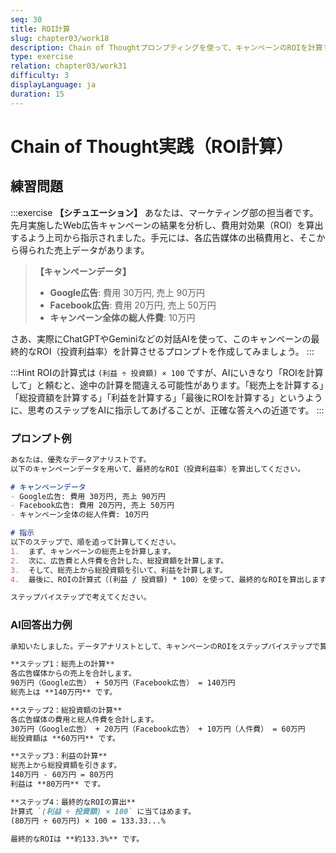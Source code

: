 ```yaml
---
seq: 30
title: ROI計算
slug: chapter03/work18
description: Chain of Thoughtプロンプティングを使って、キャンペーンのROIを計算する
type: exercise
relation: chapter03/work31
difficulty: 3
displayLanguage: ja
duration: 15
---
```


# Chain of Thought実践（ROI計算）

## 練習問題

:::exercise
**【シチュエーション】**
あなたは、マーケティング部の担当者です。先月実施したWeb広告キャンペーンの結果を分析し、費用対効果（ROI）を算出するよう上司から指示されました。手元には、各広告媒体の出稿費用と、そこから得られた売上データがあります。

> **【キャンペーンデータ】**
> - **Google広告**: 費用 30万円, 売上 90万円
> - **Facebook広告**: 費用 20万円, 売上 50万円
> - **キャンペーン全体の総人件費**: 10万円

さあ、実際にChatGPTやGeminiなどの対話AIを使って、このキャンペーンの最終的なROI（投資利益率）を計算させるプロンプトを作成してみましょう。
:::

:::Hint
ROIの計算式は `(利益 ÷ 投資額) × 100` ですが、AIにいきなり「ROIを計算して」と頼むと、途中の計算を間違える可能性があります。「総売上を計算する」「総投資額を計算する」「利益を計算する」「最後にROIを計算する」というように、思考のステップをAIに指示してあげることが、正確な答えへの近道です。
:::

### プロンプト例
```markdown
あなたは、優秀なデータアナリストです。
以下のキャンペーンデータを用いて、最終的なROI（投資利益率）を算出してください。

# キャンペーンデータ
- Google広告: 費用 30万円, 売上 90万円
- Facebook広告: 費用 20万円, 売上 50万円
- キャンペーン全体の総人件費: 10万円

# 指示
以下のステップで、順を追って計算してください。
1.  まず、キャンペーンの総売上を計算します。
2.  次に、広告費と人件費を合計した、総投資額を計算します。
3.  そして、総売上から総投資額を引いて、利益を計算します。
4.  最後に、ROIの計算式（(利益 / 投資額) * 100）を使って、最終的なROIを算出します。

ステップバイステップで考えてください。
```

### AI回答出力例
```markdown
承知いたしました。データアナリストとして、キャンペーンのROIをステップバイステップで算出します。

**ステップ1：総売上の計算**
各広告媒体からの売上を合計します。
90万円（Google広告） + 50万円（Facebook広告） = 140万円
総売上は **140万円** です。

**ステップ2：総投資額の計算**
各広告媒体の費用と総人件費を合計します。
30万円（Google広告） + 20万円（Facebook広告） + 10万円（人件費） = 60万円
総投資額は **60万円** です。

**ステップ3：利益の計算**
総売上から総投資額を引きます。
140万円 - 60万円 = 80万円
利益は **80万円** です。

**ステップ4：最終的なROIの算出**
計算式 `(利益 ÷ 投資額) × 100` に当てはめます。
(80万円 ÷ 60万円) × 100 = 133.33...%

最終的なROIは **約133.3%** です。
```
